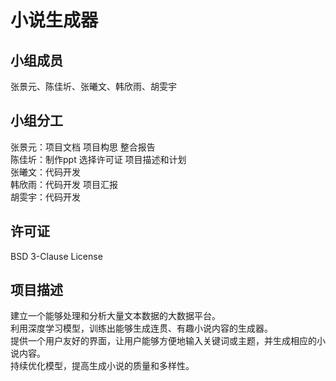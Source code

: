 # 小说生成器
## 小组成员
张景元、陈佳圻、张曦文、韩欣雨、胡雯宇
## 小组分工
张景元：项目文档 项目构思 整合报告  
陈佳圻：制作ppt 选择许可证 项目描述和计划  
张曦文：代码开发  
韩欣雨：代码开发 项目汇报  
胡雯宇：代码开发
## 许可证
BSD 3-Clause License
## 项目描述
建立一个能够处理和分析大量文本数据的大数据平台。  
利用深度学习模型，训练出能够生成连贯、有趣小说内容的生成器。  
提供一个用户友好的界面，让用户能够方便地输入关键词或主题，并生成相应的小说内容。  
持续优化模型，提高生成小说的质量和多样性。
